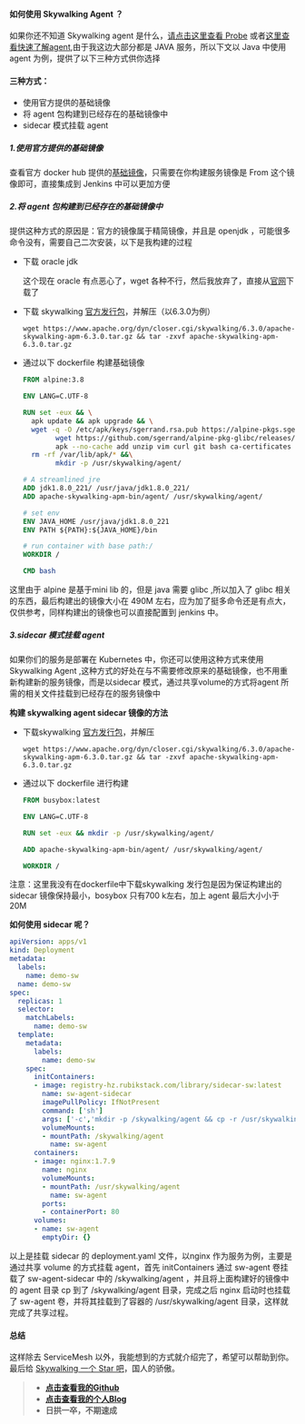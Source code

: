 #### 如何使用 Skywalking Agent ？

如果你还不知道 Skywalking agent 是什么，[请点击这里查看 Probe](https://github.com/apache/skywalking/blob/master/docs/en/concepts-and-designs/README.md) 或者[这里查看快速了解agent](https://github.com/apache/skywalking/blob/master/docs/en/setup/service-agent/java-agent/README.md),由于我这边大部分都是 JAVA 服务，所以下文以 Java 中使用 agent 为例，提供了以下三种方式供你选择

#### 三种方式：

- 使用官方提供的基础镜像
- 将 agent 包构建到已经存在的基础镜像中
- sidecar 模式挂载 agent

##### 1.使用官方提供的基础镜像

查看官方 docker hub 提供的[基础镜像](https://hub.docker.com/r/apache/skywalking-base)，只需要在你构建服务镜像是 From 这个镜像即可，直接集成到 Jenkins 中可以更加方便

##### 2.将 agent 包构建到已经存在的基础镜像中

提供这种方式的原因是：官方的镜像属于精简镜像，并且是 openjdk ，可能很多命令没有，需要自己二次安装，以下是我构建的过程

- 下载 oracle jdk 

  这个现在 oracle 有点恶心了，wget 各种不行，然后我放弃了，直接从[官网](https://www.oracle.com/technetwork/java/javase/downloads/jdk8-downloads-2133151.html)下载了

- 下载 skywalking [官方发行包](https://www.apache.org/dyn/closer.cgi/skywalking/6.3.0/apache-skywalking-apm-6.3.0.tar.gz)，并解压（以6.3.0为例）

  ```shell
  wget https://www.apache.org/dyn/closer.cgi/skywalking/6.3.0/apache-skywalking-apm-6.3.0.tar.gz && tar -zxvf apache-skywalking-apm-6.3.0.tar.gz
  ```

- 通过以下 dockerfile 构建基础镜像

  ```dockerfile
  FROM alpine:3.8 
  
  ENV LANG=C.UTF-8
  
  RUN set -eux && \
  	apk update && apk upgrade && \
  	wget -q -O /etc/apk/keys/sgerrand.rsa.pub https://alpine-pkgs.sgerrand.com/sgerrand.rsa.pub &&\
          wget https://github.com/sgerrand/alpine-pkg-glibc/releases/download/2.30-r0/glibc-2.30-r0.apk &&\
          apk --no-cache add unzip vim curl git bash ca-certificates glibc-2.30-r0.apk file && \
  	rm -rf /var/lib/apk/* &&\
          mkdir -p /usr/skywalking/agent/
  
  # A streamlined jre
  ADD jdk1.8.0_221/ /usr/java/jdk1.8.0_221/
  ADD apache-skywalking-apm-bin/agent/ /usr/skywalking/agent/
  
  # set env
  ENV JAVA_HOME /usr/java/jdk1.8.0_221
  ENV PATH ${PATH}:${JAVA_HOME}/bin
  
  # run container with base path:/
  WORKDIR /
  
  CMD bash
  ```

这里由于 alpine 是基于mini lib 的，但是 java 需要 glibc ,所以加入了 glibc 相关的东西，最后构建出的镜像大小在 490M 左右，应为加了挺多命令还是有点大，仅供参考，同样构建出的镜像也可以直接配置到 jenkins 中。

##### 3.sidecar 模式挂载 agent

如果你们的服务是部署在 Kubernetes 中，你还可以使用这种方式来使用 Skywalking Agent ,这种方式的好处在与不需要修改原来的基础镜像，也不用重新构建新的服务镜像，而是以sidecar 模式，通过共享volume的方式将agent 所需的相关文件挂载到已经存在的服务镜像中

**构建 skywalking agent sidecar 镜像的方法**

- 下载skywalking [官方发行包](https://www.apache.org/dyn/closer.cgi/skywalking/6.3.0/apache-skywalking-apm-6.3.0.tar.gz)，并解压

  ```shell
  wget https://www.apache.org/dyn/closer.cgi/skywalking/6.3.0/apache-skywalking-apm-6.3.0.tar.gz && tar -zxvf apache-skywalking-apm-6.3.0.tar.gz
  ```

- 通过以下 dockerfile 进行构建

  ```dockerfile
  FROM busybox:latest 
  
  ENV LANG=C.UTF-8
  
  RUN set -eux && mkdir -p /usr/skywalking/agent/
  
  ADD apache-skywalking-apm-bin/agent/ /usr/skywalking/agent/
  
  WORKDIR /
  ```

注意：这里我没有在dockerfile中下载skywalking 发行包是因为保证构建出的 sidecar 镜像保持最小，bosybox 只有700 k左右，加上 agent 最后大小小于20M

**如何使用 sidecar 呢？**

```yaml
apiVersion: apps/v1
kind: Deployment
metadata:
  labels:
    name: demo-sw
  name: demo-sw
spec:
  replicas: 1
  selector:
    matchLabels:
      name: demo-sw
  template:
    metadata:
      labels:
        name: demo-sw
    spec:
      initContainers:
      - image: registry-hz.rubikstack.com/library/sidecar-sw:latest
        name: sw-agent-sidecar
        imagePullPolicy: IfNotPresent
        command: ['sh']
        args: ['-c','mkdir -p /skywalking/agent && cp -r /usr/skywalking/agent/* /skywalking/agent']
        volumeMounts:
        - mountPath: /skywalking/agent
          name: sw-agent
      containers:
      - image: nginx:1.7.9
        name: nginx
        volumeMounts:
        - mountPath: /usr/skywalking/agent
          name: sw-agent
        ports:
        - containerPort: 80
      volumes:
      - name: sw-agent
        emptyDir: {}
```

以上是挂载 sidecar 的 deployment.yaml 文件，以nginx 作为服务为例，主要是通过共享 volume 的方式挂载 agent，首先 initContainers 通过 sw-agent 卷挂载了 sw-agent-sidecar 中的 /skywalking/agent ，并且将上面构建好的镜像中的 agent 目录 cp 到了 /skywalking/agent 目录，完成之后 nginx 启动时也挂载了 sw-agent 卷，并将其挂载到了容器的 /usr/skywalking/agent 目录，这样就完成了共享过程。

#### 总结

这样除去 ServiceMesh 以外，我能想到的方式就介绍完了，希望可以帮助到你。最后给 [Skywalking 一个 Star 吧](https://github.com/apache/skywalking)，国人的骄傲。

> - [**点击查看我的Github**](https://github.com/innerpeacez)
> - [**点击查看我的个人Blog**](https://ipzgo.top)
> - **日拱一卒，不期速成**

